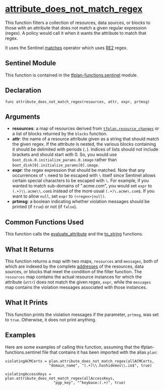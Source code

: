 # [attribute_does_not_match_regex](../tfplan-functions.sentinel#L816)
This function filters a collection of resources, data sources, or blocks to those with an attribute that does not match a given regular expression (regex). A policy would call it when it wants the attribute to match that regex.

It uses the Sentinel [matches](https://docs.hashicorp.com/sentinel/language/spec/#matches-operator) operator which uses [RE2](https://github.com/google/re2/wiki/Syntax) regex.

## Sentinel Module
This function is contained in the [tfplan-functions.sentinel](../tfplan-functions.sentinel) module.

## Declaration
`func attribute_does_not_match_regex(resources, attr, expr, prtmsg)`

## Arguments
* **resources**: a map of resources derived from [`tfplan.resource_changes`](https://www.terraform.io/docs/cloud/sentinel/import/tfplan-v2.html#the-resource_changes-collection) or a list of blocks returned by the `blocks` function.
* **attr**: the name of a resource attribute given as a string that should match the given regex. If the attribute is nested, the various blocks containing it should be delimited with periods (`.`). Indices of lists should not include brackets and should start with 0. So, you would use `boot_disk.0.initialize_params.0.image` rather than `boot_disk[0].initialize_params[0].image`.
* **expr**: the regex expression that should be matched. Note that any occurrences of `\` need to be escaped with `\` itself since Sentinel allows certain special characters to be escaped with `\`. For example, if you wanted to match sub-domains of ".acme.com", you would set `expr` to `(.+)\\.acme\\.com$` instead of the more usual `(.+)\.acme\.com$`. If you want to allow `null`, set `expr` to `(<regex>|null)`.
* **prtmsg**: a boolean indicating whether violation messages should be printed (if `true`) or not (if `false`).

## Common Functions Used
This function calls the [evaluate_attribute](./evaluate_attribute.md) and the [to_string](./to_string.md) functions.

## What It Returns
This function returns a map with two maps, `resources` and `messages`, both of which are indexed by the complete [addresses](https://www.terraform.io/docs/internals/resource-addressing.html) of the resources, data sources, or blocks that meet the condition of the filter function. The `resources` map contains the actual resource instances for which the attribute (`attr`) does not match the given regex, `expr`, while the `messages` map contains the violation messages associated with those instances.

## What It Prints
This function prints the violation messages if the parameter, `prtmsg`, was set to `true`. Otherwise, it does not print anything.

## Examples
Here are some examples of calling this function, assuming that the tfplan-functions.sentinel file that contains it has been imported with the alias `plan`:
```
violatingACMCerts = plan.attribute_does_not_match_regex(allACMCerts,
                    "domain_name", "(.+)\\.hashidemos\\.io$", true)

violatingAccessKeys = plan.attribute_does_not_match_regex(allAccessKeys,
                      "pgp_key", "^keybase:(.+)", true)
```
